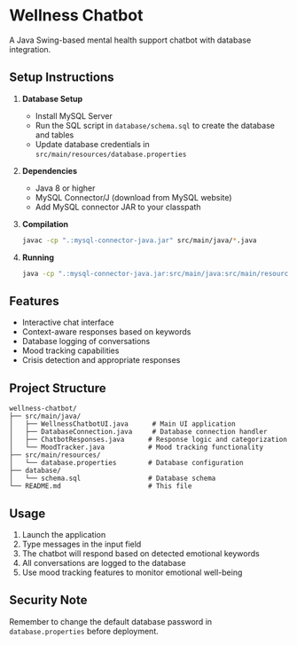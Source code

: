 # Wellness Chatbot

A Java Swing-based mental health support chatbot with database integration.

## Setup Instructions

1. **Database Setup**
   - Install MySQL Server
   - Run the SQL script in `database/schema.sql` to create the database and tables
   - Update database credentials in `src/main/resources/database.properties`

2. **Dependencies**
   - Java 8 or higher
   - MySQL Connector/J (download from MySQL website)
   - Add MySQL connector JAR to your classpath

3. **Compilation**
   ```bash
   javac -cp ".:mysql-connector-java.jar" src/main/java/*.java
   ```

4. **Running**
   ```bash
   java -cp ".:mysql-connector-java.jar:src/main/java:src/main/resources" WellnessChatbotUI
   ```

## Features

- Interactive chat interface
- Context-aware responses based on keywords
- Database logging of conversations
- Mood tracking capabilities
- Crisis detection and appropriate responses

## Project Structure

```
wellness-chatbot/
├── src/main/java/
│   ├── WellnessChatbotUI.java      # Main UI application
│   ├── DatabaseConnection.java     # Database connection handler
│   ├── ChatbotResponses.java      # Response logic and categorization
│   └── MoodTracker.java           # Mood tracking functionality
├── src/main/resources/
│   └── database.properties        # Database configuration
├── database/
│   └── schema.sql                 # Database schema
└── README.md                      # This file
```

## Usage

1. Launch the application
2. Type messages in the input field
3. The chatbot will respond based on detected emotional keywords
4. All conversations are logged to the database
5. Use mood tracking features to monitor emotional well-being

## Security Note

Remember to change the default database password in `database.properties` before deployment.